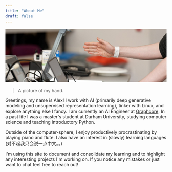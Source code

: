 ```yaml
---
title: "About Me"
draft: false
---
```


![My hand](images/banner.jpeg)
> A picture of my hand.

Greetings, my name is Alex! I work with AI (primarily deep generative modeling
and unsupervised representation learning), tinker with Linux, and explore
anything else I fancy. I am currently an AI Engineer at
[Graphcore](https://graphcore.ai). In a past life I was a master's student at
Durham University, studying computer science and teaching introductory Python.

Outside of the computer-sphere, I enjoy productively procrastinating by playing
piano and flute. I also have an interest in (slowly) learning languages
(对不起我只会说一点中文。。)

I'm using this site to document and consolidate my learning and to highlight
any interesting projects I'm working on. If you notice any mistakes or just
want to chat feel free to reach out!
